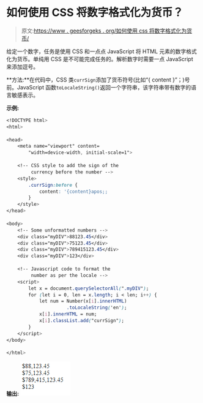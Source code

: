# 如何使用 CSS 将数字格式化为货币？

> 原文:[https://www . geesforgeks . org/如何使用 css 将数字格式化为货币/](https://www.geeksforgeeks.org/how-to-format-a-number-as-currency-using-css/)

给定一个数字，任务是使用 CSS 和一点点 JavaScript 将 HTML 元素的数字格式化为货币。单纯用 CSS 是不可能完成任务的。解析数字时需要一点 JavaScript 来添加逗号。

**方法:**在代码中，CSS 类`currSign`添加了货币符号(比如“{ content }”；)号前。JavaScript 函数`toLocaleString()`返回一个字符串，该字符串带有数字的语言敏感表示。

**示例:**

```css
<!DOCTYPE html>
<html>

<head>
    <meta name="viewport" content=
        "width=device-width, initial-scale=1">

    <!-- CSS style to add the sign of the 
         currency before the number -->
    <style>
        .currSign:before {
            content: '{content}apos;;
        }
    </style>
</head>

<body>
    <!-- Some unformatted numbers -->
    <div class="myDIV">88123.45</div>
    <div class="myDIV">75123.45</div>
    <div class="myDIV">789415123.45</div>
    <div class="myDIV">123</div>

    <!-- Javascript code to format the
         number as per the locale -->
    <script>
        let x = document.querySelectorAll(".myDIV");
        for (let i = 0, len = x.length; i < len; i++) {
            let num = Number(x[i].innerHTML)
                      .toLocaleString('en');
            x[i].innerHTML = num;
            x[i].classList.add("currSign");
        }
    </script>
</body>

</html>
```

**输出:**
![](img/ee83ee14bb7efb4030aba478e95ffccd.png)